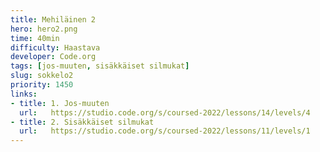 ```yaml
---
title: Mehiläinen 2
hero: hero2.png
time: 40min
difficulty: Haastava
developer: Code.org
tags: [jos-muuten, sisäkkäiset silmukat]
slug: sokkelo2
priority: 1450
links:
- title: 1. Jos-muuten
  url:   https://studio.code.org/s/coursed-2022/lessons/14/levels/4
- title: 2. Sisäkkäiset silmukat
  url:   https://studio.code.org/s/coursed-2022/lessons/11/levels/1
---
```


